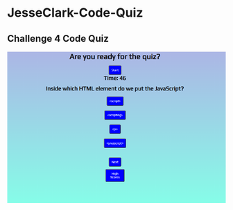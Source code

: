 # JesseClark-Code-Quiz

## Challenge 4 Code Quiz 

![Challenge-screenshot](./assets/images/Challenge-screenshot.PNG)

